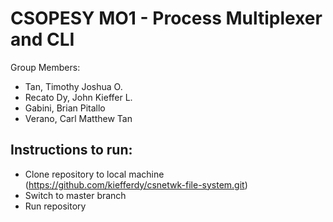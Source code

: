 # CSOPESY MO1 - Process Multiplexer and CLI

Group Members:
- Tan, Timothy Joshua O.
- Recato Dy, John Kieffer L.
- Gabini, Brian Pitallo
- Verano, Carl Matthew Tan

## Instructions to run:

 - Clone repository to local machine (https://github.com/kiefferdy/csnetwk-file-system.git)
 - Switch to master branch
 - Run repository
